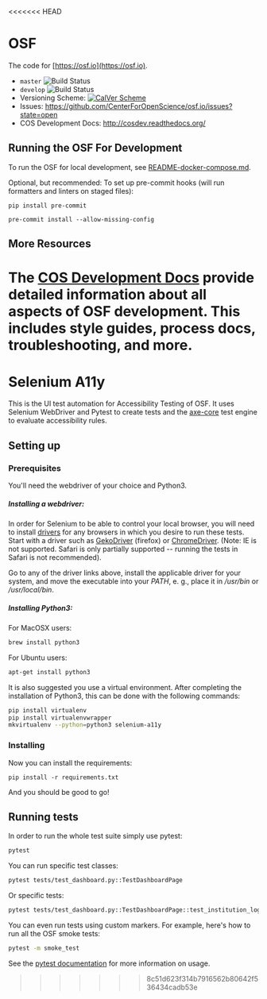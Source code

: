 <<<<<<< HEAD
# OSF

The code for [https://osf.io](https://osf.io).

- `master` ![Build Status](https://github.com/CenterForOpenScience/osf.io/workflows/osf.io/badge.svg?branch=master)
- `develop` ![Build Status](https://github.com/CenterForOpenScience/osf.io/workflows/osf.io/badge.svg?branch=develop)
- Versioning Scheme:  [![CalVer Scheme](https://img.shields.io/badge/calver-YY.MINOR.MICRO-22bfda.svg)](http://calver.org)
- Issues: https://github.com/CenterForOpenScience/osf.io/issues?state=open
- COS Development Docs: http://cosdev.readthedocs.org/


## Running the OSF For Development

To run the OSF for local development, see [README-docker-compose.md](https://github.com/CenterForOpenScience/osf.io/blob/develop/README-docker-compose.md).

Optional, but recommended: To set up pre-commit hooks (will run
formatters and linters on staged files):

```
pip install pre-commit

pre-commit install --allow-missing-config
```

## More Resources

The [COS Development Docs](http://cosdev.readthedocs.org/) provide detailed information about all aspects of OSF development.
This includes style guides, process docs, troubleshooting, and more.
=======
# Selenium A11y

This is the UI test automation for Accessibility Testing of OSF. It uses Selenium WebDriver and Pytest to create tests and the [axe-core](https://github.com/dequelabs/axe-core) test engine to evaluate accessibility rules.


## Setting up

### Prerequisites


You'll need the webdriver of your choice and Python3.

##### Installing a webdriver:

In order for Selenium to be able to control your local browser, you will need to install [drivers](https://seleniumhq.github.io/selenium/docs/api/py/#drivers) for any browsers in which you desire to run these tests. Start with a driver such as [GekoDriver](https://github.com/mozilla/geckodriver/releases) (firefox) or [ChromeDriver](https://sites.google.com/a/chromium.org/chromedriver/downloads). (Note: IE is not supported. Safari is only partially supported -- running the tests in Safari is not recommended).

Go to any of the driver links above, install the applicable driver for your system, and move the executable into your *PATH*, e. g., place it in */usr/bin* or */usr/local/bin*.


##### Installing Python3:

For MacOSX users:

```bash
brew install python3
```

For Ubuntu users:

```bash
apt-get install python3

```

It is also suggested you use a virtual environment. After completing the installation of Python3, this can be done with the following commands:

```bash
pip install virtualenv
pip install virtualenvwrapper
mkvirtualenv --python=python3 selenium-a11y
```

### Installing


Now you can install the requirements:

```
pip install -r requirements.txt
```
And you should be good to go!

## Running tests

In order to run the whole test suite simply use pytest:

```bash
pytest

```

You can run specific test classes:

```bash
pytest tests/test_dashboard.py::TestDashboardPage

```


Or specific tests:

```bash
pytest tests/test_dashboard.py::TestDashboardPage::test_institution_logos

```

You can even run tests using custom markers. For example, here's how to run all the OSF smoke tests:

```bash
pytest -m smoke_test

```
See the [pytest documentation](https://docs.pytest.org/en/latest/index.html) for more information on usage.
>>>>>>> 8c51d623f314b7916562b80642f536434cadb53e
